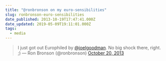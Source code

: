 ```yaml
---
title: "@ronbronson on my euro-sensibilities"
slug: ronbronson-euro-sensibilities
date_published: 2013-10-19T17:47:41.000Z
date_updated: 2019-05-09T19:11:01.000Z
tags:
  - media
---
```


> I just got out Europhiled by [@joelgoodman](https://twitter.com/joelgoodman?ref_src=twsrc%5Etfw). No big shock there, right. ;)
> &mdash; Ron Bronson (@ronbronson) [October 20, 2013](https://twitter.com/ronbronson/status/391737416660553729?ref_src=twsrc%5Etfw)
